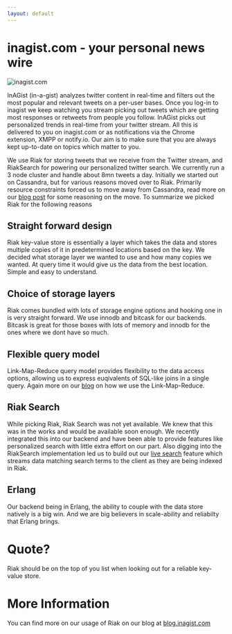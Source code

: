 ```yaml
---
layout: default
---
```

# inagist.com - your personal news wire
![inagist.com](http://wiki.basho.com/download/attachments/2326966/inagist.gif)

InAGist (in-a-gist) analyzes twitter content in real-time and filters out the most popular and relevant tweets on a per-user bases. Once you log-in to inagist we keep watching you stream picking out tweets which are getting most responses or retweets from people you follow. InAGist picks out personalized trends in real-time from your twitter stream. All this is delivered to you on inagist.com or as notifications via the Chrome extension, XMPP or notify.io. Our aim is to make sure that you are always kept up-to-date on topics which matter to you.

We use Riak for storing tweets that we receive from the Twitter stream, and RiakSearch for powering our personalized twitter search. We currently run a 3 node cluster and handle about 8mn tweets a day. Initially we started out on Cassandra, but for various reasons moved over to Riak. Primarily resource constraints forced us to move away from Cassandra, read more on our [blog post](http://blog.inagist.com/riak-at-inagistcom) for some reasoning on the move. To summarize we picked Riak for the following reasons

## Straight forward design
Riak key-value store is essentially a layer which takes the data and stores multiple copies of it in predetermined locations based on the key. We decided what storage layer we wanted to use and how many copies we wanted. At query time it would give us the data from the best location. Simple and easy to understand.

## Choice of storage layers
Riak comes bundled with lots of storage engine options and hooking one in is very straight forward. We use innodb and bitcask for our backends. Bitcask is great for those boxes with lots of memory and innodb for the ones where we dont have so much.

## Flexible query model
Link-Map-Reduce query model provides flexibility to the data access options, allowing us to express euqivalents of SQL-like joins in a single query. Again more on our [blog](http://blog.inagist.com/link-map-reduce-in-riak-an-example-from-inagi) on how we use the Link-Map-Reduce.

## Riak Search
While picking Riak, Riak Search was not yet available. We knew that this was in the works and would be available soon enough. We recently integrated this into our backend and have been able to provide features like personalized search with little extra effort on our part. Also digging into the RiakSearch implementation led us to build out our [live search](http://inagist.com/search/live?q=wikileaks) feature which streams data matching search terms to the client as they are being indexed in Riak.

## Erlang 
Our backend being in Erlang, the ability to couple with the data store natively is a big win. And we are big believers in scale-ability and reliabilty that Erlang brings. 

# Quote?
Riak should be on the top of you list when looking out for a reliable key-value store.

# More Information
You can find more on our usage of Riak on our blog at [blog.inagist.com](http://blog.inagist.com)
